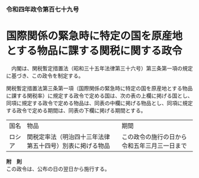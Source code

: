 ### 令和四年政令第百七十九号  
# 国際関係の緊急時に特定の国を原産地とする物品に課する関税に関する政令  
　内閣は、関税暫定措置法（昭和三十五年法律第三十六号）第三条第一項の規定に基づき、この政令を制定する。  
  
関税暫定措置法第三条第一項（国際関係の緊急時に特定の国を原産地とする物品に課する関税率）に規定する政令で定める国は、次の表の上欄に掲げる国とし、同項に規定する政令で定める物品は、同表の中欄に掲げる物品とし、同項に規定する政令で定める期間は、同表の下欄に掲げる期間とする。  

||||  
| --- | --- | --- |  
|国名|物品|期間|  
|ロシア|関税定率法（明治四十三年法律第五十四号）別表に掲げる物品|この政令の施行の日から令和五年三月三一日まで|  
  
  
**附　則**  
この政令は、公布の日の翌日から施行する。  
  
